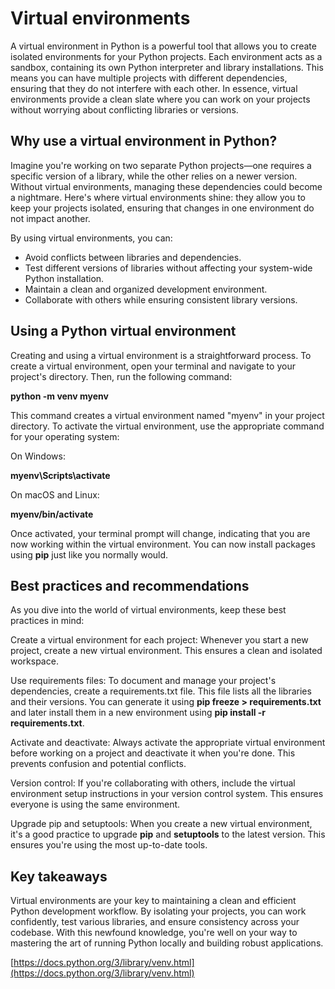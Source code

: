 # Virtual environments

A virtual environment in Python is a powerful tool that allows you to create isolated environments for your Python projects. Each environment acts as a sandbox, containing its own Python interpreter and library installations. This means you can have multiple projects with different dependencies, ensuring that they do not interfere with each other. In essence, virtual environments provide a clean slate where you can work on your projects without worrying about conflicting libraries or versions.

## **Why use a virtual environment in Python?**

Imagine you're working on two separate Python projects—one requires a specific version of a library, while the other relies on a newer version. Without virtual environments, managing these dependencies could become a nightmare. Here's where virtual environments shine: they allow you to keep your projects isolated, ensuring that changes in one environment do not impact another.

By using virtual environments, you can:

* Avoid conflicts between libraries and dependencies.  
* Test different versions of libraries without affecting your system-wide Python installation.  
* Maintain a clean and organized development environment.  
* Collaborate with others while ensuring consistent library versions.

## **Using a Python virtual environment**

Creating and using a virtual environment is a straightforward process. To create a virtual environment, open your terminal and navigate to your project's directory. Then, run the following command:

**python \-m venv myenv**

This command creates a virtual environment named "myenv" in your project directory. To activate the virtual environment, use the appropriate command for your operating system:

On Windows:

**myenv\\Scripts\\activate**

On macOS and Linux:

**myenv/bin/activate**

Once activated, your terminal prompt will change, indicating that you are now working within the virtual environment. You can now install packages using **pip** just like you normally would.

## **Best practices and recommendations**

As you dive into the world of virtual environments, keep these best practices in mind:

Create a virtual environment for each project: Whenever you start a new project, create a new virtual environment. This ensures a clean and isolated workspace.

Use requirements files: To document and manage your project's dependencies, create a requirements.txt file. This file lists all the libraries and their versions. You can generate it using **pip freeze \> requirements.txt** and later install them in a new environment using **pip install \-r requirements.txt**.

Activate and deactivate: Always activate the appropriate virtual environment before working on a project and deactivate it when you're done. This prevents confusion and potential conflicts.

Version control: If you're collaborating with others, include the virtual environment setup instructions in your version control system. This ensures everyone is using the same environment.

Upgrade pip and setuptools: When you create a new virtual environment, it's a good practice to upgrade **pip** and **setuptools** to the latest version. This ensures you're using the most up-to-date tools.

## **Key takeaways**

Virtual environments are your key to maintaining a clean and efficient Python development workflow. By isolating your projects, you can work confidently, test various libraries, and ensure consistency across your codebase. With this newfound knowledge, you're well on your way to mastering the art of running Python locally and building robust applications. 

[https://docs.python.org/3/library/venv.html](https://docs.python.org/3/library/venv.html)

